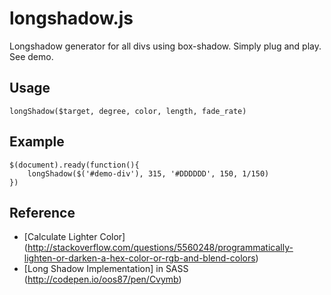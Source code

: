 longshadow.js
=============

Longshadow generator for all divs using box-shadow. Simply plug and play. See demo. 

## Usage

`longShadow($target, degree, color, length, fade_rate)`

## Example

```
$(document).ready(function(){
	longShadow($('#demo-div'), 315, '#DDDDDD', 150, 1/150)
})
```

## Reference


- [Calculate Lighter Color] (http://stackoverflow.com/questions/5560248/programmatically-lighten-or-darken-a-hex-color-or-rgb-and-blend-colors)
- [Long Shadow Implementation] in SASS (http://codepen.io/oos87/pen/Cvymb)

